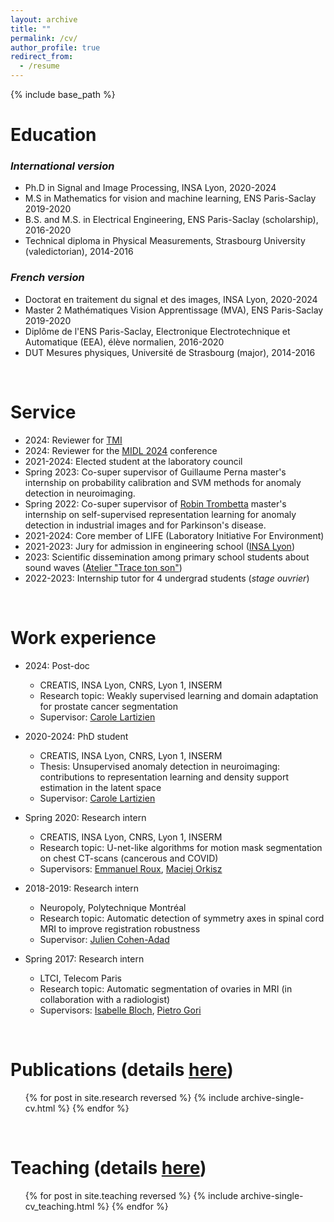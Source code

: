 ```yaml
---
layout: archive
title: ""
permalink: /cv/
author_profile: true
redirect_from:
  - /resume
---
```


{% include base_path %}

# Education  
### _International version_


* Ph.D in Signal and Image Processing, INSA Lyon, 2020-2024
* M.S in Mathematics for vision and machine learning, ENS Paris-Saclay 2019-2020
* B.S. and M.S. in Electrical Engineering, ENS Paris-Saclay (scholarship), 2016-2020
* Technical diploma in Physical Measurements, Strasbourg University (valedictorian), 2014-2016


### _French version_

* Doctorat en traitement du signal et des images, INSA Lyon, 2020-2024
* Master 2 Mathématiques Vision Apprentissage (MVA), ENS Paris-Saclay 2019-2020
* Diplôme de l'ENS Paris-Saclay, Electronique Electrotechnique et Automatique (EEA), élève normalien, 2016-2020
* DUT Mesures physiques, Université de Strasbourg (major), 2014-2016

<br>
   

Service
======
* 2024: Reviewer for [TMI](https://www.ieeetmi.org/)
* 2024: Reviewer for the [MIDL 2024](https://2024.midl.io/) conference 
* 2021-2024: Elected student at the laboratory council
* Spring 2023: Co-super supervisor of Guillaume Perna master's internship on probability calibration and SVM methods for anomaly detection in neuroimaging.
* Spring 2022: Co-super supervisor of [Robin Trombetta](https://scholar.google.com/citations?user=r4WVLoMAAAAJ&hl=fr&oi=ao) master's internship on self-supervised representation learning for anomaly detection in industrial images and for Parkinson's disease.
* 2021-2024: Core member of LIFE (Laboratory Initiative For Environment)
* 2021-2023: Jury for admission in engineering school ([INSA Lyon](https://www.insa-lyon.fr/en/))
* 2023: Scientific dissemination among primary school students about sound waves ([Atelier "Trace ton son"](https://www.creatis.insa-lyon.fr/site/fr/animation-scientifique-grand-public-atelier-trace-ton-son))
* 2022-2023: Internship tutor for 4 undergrad students (_stage ouvrier_)

<br>
   

Work experience
======

* 2024: Post-doc
  * CREATIS, INSA Lyon, CNRS, Lyon 1, INSERM
  * Research topic: Weakly supervised learning and domain adaptation for prostate cancer segmentation
  * Supervisor: [Carole Lartizien](https://www.creatis.insa-lyon.fr/~lartizien/)

* 2020-2024: PhD student
  * CREATIS, INSA Lyon, CNRS, Lyon 1, INSERM
  * Thesis: Unsupervised anomaly detection in neuroimaging: contributions to representation learning and density support estimation in the latent space
  * Supervisor: [Carole Lartizien](https://www.creatis.insa-lyon.fr/~lartizien/)

* Spring 2020: Research intern
  * CREATIS, INSA Lyon, CNRS, Lyon 1, INSERM
  * Research topic: U-net-like algorithms for motion mask segmentation on chest CT-scans (cancerous and COVID)
  * Supervisors: [Emmanuel Roux](https://www.creatis.insa-lyon.fr/~roux/), [Maciej Orkisz](https://www.creatis.insa-lyon.fr/site/fr/users/orkisz)

* 2018-2019: Research intern
  * Neuropoly, Polytechnique Montréal
  * Research topic: Automatic detection of symmetry axes in spinal cord MRI to improve registration robustness
  * Supervisor: [Julien Cohen-Adad](http://neuro.polymtl.ca/team/faculty/julien-cohen-adad.html)

* Spring 2017: Research intern
  * LTCI, Telecom Paris
  * Research topic: Automatic segmentation of ovaries in MRI (in collaboration with a radiologist)
  * Supervisors: [Isabelle Bloch](https://www.telecom-paris.fr/fr/recherche/laboratoires/laboratoire-traitement-et-communication-de-linformation-ltci/nos-chercheurs/chercheurs-en-vue/isabelle-bloch), [Pietro Gori](https://perso.telecom-paristech.fr/pgori/)
  
 <br>
   



Publications (details [here](/research/))
======
  <ul>{% for post in site.research reversed %}
    {% include archive-single-cv.html %}
  {% endfor %}</ul>
  
 
<br>
   

Teaching (details [here](/teaching/))
======
  <ul>{% for post in site.teaching reversed %}
    {% include archive-single-cv_teaching.html %}
  {% endfor %}</ul>
  


